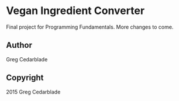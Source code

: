 # Vegan Ingredient Converter

Final project for Programming Fundamentals. More changes to come.

## Author

Greg Cedarblade

## Copyright

2015 Greg Cedarblade